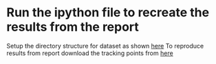 # Run the ipython file to recreate the results from the report 
Setup the directory structure for dataset as shown [here](https://github.com/vardhandongre/CS445_Visual_Odometry/blob/main/README.md)
To reproduce results from report download the tracking points from [here](https://drive.google.com/file/d/1SaB1nhi85aXOkWXR5RyeR22PyVDyZ8s8/view?usp=sharing)
